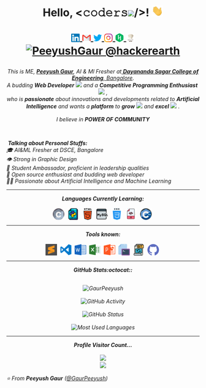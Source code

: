 <h1 align="center">Hello, <𝚌𝚘𝚍𝚎𝚛𝚜<img src="https://github.com/TheDudeThatCode/TheDudeThatCode/blob/master/Assets/Earth.gif" width="24px">/>! <img src="https://raw.githubusercontent.com/ABSphreak/ABSphreak/master/gifs/Hi.gif" width="30px">
<p align = "center"> 
  <a href="https://www.linkedin.com/in/peeyushgaur/"> 
  <img align="center" alt="Peeyush @LinkedIN" width="22px" src="handles/linkedin.svg" />
</a>
  <a href="mailto:MrPeeyushGaur@gmail.com">
  <img align="center" alt="Peeyush @Mail" width="22px" src="handles/gmail.svg" />
</a>
<a href="https://twitter.com/iPeeyushGaur">
  <img align="center" alt="Peeyush @Twitter" width="22px" src="handles/twitter.svg" />
</a>
<a href="https://www.instagram.com/ipeeyushgaur">
  <img align="center" alt="Peeyush @Instagram" width="22px" src="handles/instagram.svg" />
</a>
<a href="https://www.hackerrank.com/PeeyushGaur">
  <img align="center" alt="Peeyush @Hackerrank" width="22px" src="handles/hackerrank.svg" />
</a>
</a>
<a href="https://www.codechef.com/users/peeyushgaur">
  <img align="center" alt="Peeyush @CodeChef" width="22px" src="handles/codechef.jpeg" />
</a>
<a href="https://www.hackerearth.com/@1ds20ai039">
  <img align="center" src="https://cdn.jsdelivr.net/npm/simple-icons@v3/icons/hackerearth.svg" alt="PeeyushGaur @hackerearth" width="22px">
</a>
</p>
</h1>
<p align="center">
  <em>
    This is ME, <a href="https://gaurpeeyush.github.io/PeeyushGaur/"><b>Peeyush Gaur</b></a>, AI & Ml Fresher at<a href="https://www.dsce.edu.in/"> <b>Dayananda Sagar College of Engineering</b>, Bangalore</a>. <br>
    A budding <b>Web Developer</b> <img src="https://github.com/TheDudeThatCode/TheDudeThatCode/blob/master/Assets/Developer.gif" width="30px"> and a <b>Competitive Programming Enthusiast</b>&nbsp;<img src="https://github.com/TheDudeThatCode/TheDudeThatCode/blob/master/Assets/Designer.gif" width="36px">&nbsp,<br>who is <b>passionate</b>
    about innovations and developments related to <b>Artificial Intelligence</b> and wants a <b>platform</b> to 
    <b>grow</b> <img src="https://github.com/TheDudeThatCode/TheDudeThatCode/blob/master/Assets/Rocket.gif" width="18px"> and 
    <b>excel</b> <img src="https://github.com/TheDudeThatCode/TheDudeThatCode/blob/master/Assets/Medal.gif" width="20px">&nbsp.
  </em> 
  <br>
  <br>
  <i>I believe in <b><i>POWER OF COMMUNITY</i></b>
</p>
 <br />

&nbsp;***Talking about Personal Stuffs:***<br/>
🎓 AI&ML Fresher at DSCE, Bangalore<br />
👁️ Strong in Graphic Design<br />
🎤 Student Ambassador, proficient in leadership qualities<br />
🎯 Open source enthusiast and budding web developer<br />
👨‍💻 Passionate about Artificial Intelligence and Machine Learning<br />

<hr>

<p align="center">
<i><b>Languages Currently Learning:</b></i> 
  <br><br>
  <img align="center" src="languages/c.svg" width="30px" />&nbsp;
  <img align="center" src="languages/python.svg" width="30px" />&nbsp;
  <img align="center" src="languages/html-5.svg" width="30px" />&nbsp;
  <img align="center" src="languages/mysql.svg" width="30px" />&nbsp;
  <img align="center" src="languages/css.svg" width="30px" />&nbsp;
  <img align="center" src="languages/javascript.svg" width="30px" />&nbsp;
  <img align="center" src="languages/cpp.svg" width="30px" />&nbsp;
</p>

<hr>

<p align="center">
<i><b>Tools known:</b></i> 
  <br><br>
  <img align="center" src="tools/sublime.svg" width="30px" />&nbsp;
  <img align="center" src="tools/vs-code.png" width="30px" />&nbsp;
  <img align="center" src="tools/word.svg" width="30px" />&nbsp;
  <img align="center" src="tools/excel.svg" width="30px" />&nbsp;
  <img align="center" src="tools/powerpoint.svg" width="30px" />&nbsp;
  <img align="center" src="tools/cmd.svg" width="30px" />&nbsp;
  <img align="center" src="tools/git.svg" width="30px" />&nbsp;
  <img align="center" src="tools/github.svg" width="30px" />&nbsp;
</p>

<hr>

<p align = "center">
  <i><b>GitHub Stats:octocat::</b></i>
  <br><br>

<p align="center">
<img src = "https://github-readme-streak-stats.herokuapp.com/?user=GaurPeeyush&theme=radical&hide_border=true" alt="GaurPeeyush" /><br><br> 
<img src = "https://lostgirljourney-on-github.herokuapp.com/graph?username=GaurPeeyush&theme=dracula&bg_color=000000&hide_border=true" alt="GitHub Activity" /><br><br>
<img src="https://github-readme-stats.vercel.app/api?username=GaurPeeyush&count_private=true&show_icons=true&theme=great-gatsby" alt="GitHub Status"/><br><br>
<img src = "https://github-readme-stats.vercel.app/api/top-langs/?username=GaurPeeyush&show_icons=true&layout=compact&theme=great-gatsby" alt="Most Used Languages">
</p>

<hr>

<p align="center"> 
  <i><b>Profile Visitor Count...</b></i><br><br>
  <img src="https://profile-counter.glitch.me/GaurPeeyush/count.svg" /><br>
  <img src="https://media.giphy.com/media/LYd5EztTPaYQUY3pno/giphy.gif" height="500">
 <!-- <img src="https://raw.githubusercontent.com/saadeghi/saadeghi/master/dino.gif" /><br> -->
  
</p>

<!-- can't stop myself from editing🤷... -->

⭐️ From **Peeyush Gaur** ([@GaurPeeyush](https://github.com/GaurPeeyush))
